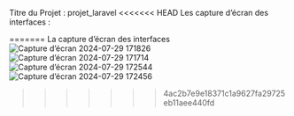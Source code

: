 Titre du Projet : projet_laravel 
<<<<<<< HEAD
Les capture d’écran des interfaces :

=======
La capture d’écran des interfaces
![Capture d’écran 2024-07-29 171826](https://github.com/user-attachments/assets/4d97766b-9649-429f-9d32-305ca6f96619)
![Capture d’écran 2024-07-29 171714](https://github.com/user-attachments/assets/86c906a1-f294-4982-96ab-6ea94f6d3b6a)
![Capture d’écran 2024-07-29 172544](https://github.com/user-attachments/assets/f4c44178-fcd1-4775-93f5-dd6ccc3388a7)
![Capture d’écran 2024-07-29 172456](https://github.com/user-attachments/assets/61a65cf1-5e35-4829-b9c3-9065508a3601)
>>>>>>> 4ac2b7e9e18371c1a9627fa29725eb11aee440fd
